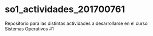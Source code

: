 # so1_actividades_201700761
Repositorio para las distintas actividades a desarrollarse en el curso Sistemas Operativos #1
